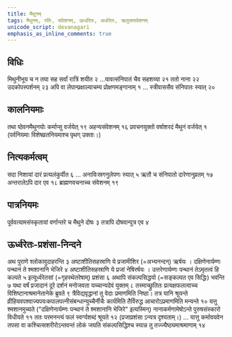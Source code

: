 ```yaml
---
title: मैथुनम्
tags: मैथुनम्, रतिः, संवेशनम्, ऊर्ध्वरेतः, अधोरेतः, ऋतुसमावेशनम्
unicode_script: devanagari
emphasis_as_inline_comments: true
---
```

## विधिः
मिथुनीभूय च न तया सह सर्वां रात्रिं शयीत २ …यावत्संनिपातं चैव सहशय्या २१ ततो नाना २२ 
उदकोपस्पर्शनम् २३ अपि वा लेपान्प्रक्षाल्याचम्य प्रोक्षणमङ्गानाम् १ 
… स्त्रीवाससैव संनिपातः स्यात् २० 

## कालनियमाः
तथा ष्ठेवनमैथुनयोः कर्माप्सु वर्जयेत् १९ अहन्यसंवेशनम् १६ प्रवचनयुक्तो वर्षाशरदं मैथुनं वर्जयेत् १ (पर्वनियमाः विशेषव्रतनियमाश्च पृथग् उक्ताः।)

## नित्यकर्मत्वम्
सदा निशायां दारं प्रत्यलंकुर्वीत ६ … अनाविःस्रगनुलेपणः स्यात् ५ ऋतौ च संनिपातो दारेणानुव्रतम् १७ अन्तरालेऽपि दार एव १८ ब्राह्मणवचनाच्च संवेशनम् १९ 

## पात्रनियमः
पूर्ववत्यामसंस्कृतायां वर्णान्तरे च मैथुने दोषः ३ तत्रापि दोषवान्पुत्र एव ४ 

## ऊर्ध्वरेतः-प्रशंसा-निन्दने
अथ पुराणे श्लोकावुदाहरन्ति ३ अष्टाशीतिसहस्राणि ये प्रजामीशिर (=अभ्यनन्दन्) ऋर्षयः । दक्षिणेनार्यम्णः पन्थानं ते श्मशानानि भेजिरे ४ अष्टाशीतिसहस्राणि ये प्रजां नेषिरर्षयः । उत्तरेणार्यम्णः पन्थानं तेऽमृतत्वं हि कल्पते ५ इत्यूर्ध्वरेतसां (=गृहस्थेतरेषाम्) प्रशंसा ६ अथापि संकल्पसिद्धयो (=सङ्कल्पत एव सिद्धिः) भवन्ति ७ यथा वर्षं प्रजादानं दूरे दर्शनं मनोजवता यच्चान्यदेवं युक्तम् ८ तस्माच्छ्रुतितः प्रत्यक्षफलत्वाच्च विशिष्टानाश्रमानेतानेके ब्रुवते ९ त्रैविद्यवृद्धानां तु वेदाः प्रमाणमिति निष्ठा। तत्र यानि श्रूयन्ते व्रीहियवपश्वाज्यपयःकपालपत्नीसंबन्धान्युच्चैर्नीचैः कार्यमिति तैर्विरुद्ध आचारोऽप्रमाणमिति मन्यन्ते १० यत्तु श्मशानमुच्यते ("दक्षिणेनार्यम्णः पन्थानं ते श्मशानानि भेजिरे" इत्यस्मिन्) नानाकर्मणामेषोऽन्ते पुरुषसंस्कारो विधीयते ११ ततः परमनन्त्यं फलं स्वर्ग्यशब्दं श्रूयते १२ (प्रजाप्रशंसा ऽन्यत्र दृश्यताम्।) … यात्तु कर्मावयवेन तपसा वा कश्चित्सशरीरोऽन्तवन्तं लोकं जयति संकल्पसिद्धिश्च स्यान्न तु तज्ज्यैष्ठ्यमाश्रमाणाम् १४ 